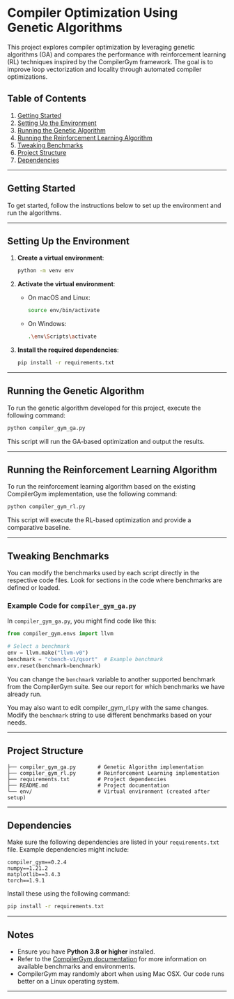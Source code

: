 # Compiler Optimization Using Genetic Algorithms

This project explores compiler optimization by leveraging genetic algorithms (GA) and compares the performance with reinforcement learning (RL) techniques inspired by the CompilerGym framework. The goal is to improve loop vectorization and locality through automated compiler optimizations.

## Table of Contents

1. [Getting Started](#getting-started)
2. [Setting Up the Environment](#setting-up-the-environment)
3. [Running the Genetic Algorithm](#running-the-genetic-algorithm)
4. [Running the Reinforcement Learning Algorithm](#running-the-reinforcement-learning-algorithm)
5. [Tweaking Benchmarks](#tweaking-benchmarks)
6. [Project Structure](#project-structure)
7. [Dependencies](#dependencies)

---

## Getting Started

To get started, follow the instructions below to set up the environment and run the algorithms.

---

## Setting Up the Environment

1. **Create a virtual environment**:

   ```bash
   python -m venv env
   ```

2. **Activate the virtual environment**:

   - On macOS and Linux:
     ```bash
     source env/bin/activate
     ```
   - On Windows:
     ```bash
     .\env\Scripts\activate
     ```

3. **Install the required dependencies**:

   ```bash
   pip install -r requirements.txt
   ```

---

## Running the Genetic Algorithm

To run the genetic algorithm developed for this project, execute the following command:

```bash
python compiler_gym_ga.py
```

This script will run the GA-based optimization and output the results.

---

## Running the Reinforcement Learning Algorithm

To run the reinforcement learning algorithm based on the existing CompilerGym implementation, use the following command:

```bash
python compiler_gym_rl.py
```

This script will execute the RL-based optimization and provide a comparative baseline.

---

## Tweaking Benchmarks

You can modify the benchmarks used by each script directly in the respective code files. Look for sections in the code where benchmarks are defined or loaded.

### Example Code for `compiler_gym_ga.py`

In `compiler_gym_ga.py`, you might find code like this:

```python
from compiler_gym.envs import llvm

# Select a benchmark
env = llvm.make("llvm-v0")
benchmark = "cbench-v1/qsort"  # Example benchmark
env.reset(benchmark=benchmark)
```

You can change the `benchmark` variable to another supported benchmark from the CompilerGym suite. See our report for which benchmarks we have already run.

You may also want to edit compiler_gym_rl.py with the same changes. Modify the `benchmark` string to use different benchmarks based on your needs.

---

## Project Structure

```
├── compiler_gym_ga.py       # Genetic Algorithm implementation
├── compiler_gym_rl.py       # Reinforcement Learning implementation
├── requirements.txt         # Project dependencies
├── README.md                # Project documentation
└── env/                     # Virtual environment (created after setup)
```

---

## Dependencies

Make sure the following dependencies are listed in your `requirements.txt` file. Example dependencies might include:

```plaintext
compiler_gym==0.2.4
numpy==1.21.2
matplotlib==3.4.3
torch==1.9.1
```

Install these using the following command:

```bash
pip install -r requirements.txt
```

---

## Notes

- Ensure you have **Python 3.8 or higher** installed.
- Refer to the [CompilerGym documentation](https://compiler.ai/) for more information on available benchmarks and environments.
- CompilerGym may randomly abort when using Mac OSX. Our code runs better on a Linux operating system.

---
